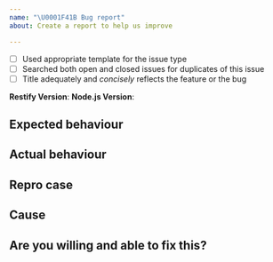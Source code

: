 ```yaml
---
name: "\U0001F41B Bug report"
about: Create a report to help us improve

---
```


<!-- Thank you for taking the time to open an issue for restify! If this is
your first time here, welcome to our community! We are a group of developers
who work on restify in our free-time. Some of us do it as a hobby, others are
using restify at work. When asking for help here, keep in mind most of us are
volunteers contributing our daily work back to the community at no cost (and
often for no reward). Please be respectful!

Below you will find two templates, one for filing a bug report, and the other
for requesting a feature. Remove the comments from around the template that is
applicable to your case and fill it out accordingly. This standardization helps
the maintainers gather the information they need up front to verify and respond
to problems accordingly, ensuring you get the fastest response possible! -->

<!-- REQUIRED: Pre-Submission Checklist -->

- [ ] Used appropriate template for the issue type
- [ ] Searched both open and closed issues for duplicates of this issue
- [ ] Title adequately and _concisely_ reflects the feature or the bug

**Restify Version**: 
**Node.js Version**: 

## Expected behaviour
<!-- This section details what you expected restify to do based on the code
that you wrote -->

## Actual behaviour
<!-- This section details what restify actually did when you ran your code -->

## Repro case
<!-- Please include a simple and concise example reproducing this bug. Please
_do not_ just dump your application here. By either not providing a repro case
or by providing an overly complicated repro case, you are offloading the work
of isolating your bug to other developers, many of which are here voluntarily.
Good repro cases are single file Node.js applications, where the only logic
present is logic necessary to expose the undesired behaviour. You will often
find that when creating your repro case, you will solve the problem yourself!
-->

## Cause
<!--
If you have been able to trace the bug back to it source(s) in the code base,
please link to them here. -->

## Are you willing and able to fix this?
<!-- "Yes" or, if "no", what can current contributors do to help you create a
PR?  If this issue is unique, as the checklist you completed above suggests,
then you are one of the few people who have encountered this bug in the wild.
While contributors will often help work on issues out of the kindness of their
hearts, its important to remember that you are the largest stakeholder in
seeing this bug resolved as you are the one experiencing it. Kindness and
contributions are what make Free Software go round, help pay it forward! -->

